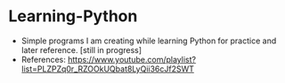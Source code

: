 # Learning-Python

- Simple programs I am creating while learning Python for practice and later reference. [still in progress] 
- References: https://www.youtube.com/playlist?list=PLZPZq0r_RZOOkUQbat8LyQii36cJf2SWT